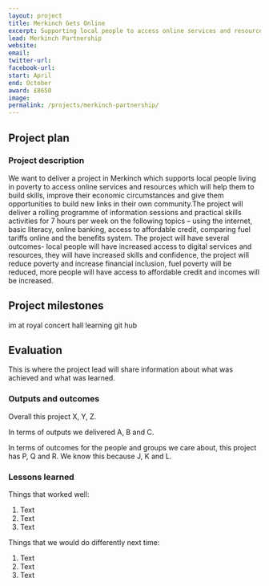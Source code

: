 ```yaml
---
layout: project
title: Merkinch Gets Online
excerpt: Supporting local people to access online services and resources
lead: Merkinch Partnership
website: 
email: 
twitter-url: facebook-url: 
start: April
end: October
award: £8650
image:
permalink: /projects/merkinch-partnership/ 
---
```


## Project plan

### Project description

We want to deliver a project in Merkinch which supports local people living in poverty to access online services and resources which will help them to build skills, improve their economic circumstances and give them opportunities to build new links in their own community.The project will deliver a rolling programme of information sessions and practical skills activities for 7 hours per week on the following topics – using the internet, basic literacy, online banking, access to affordable credit, comparing fuel tariffs online and the benefits system. The project will have several outcomes- local people will have increased access to digital services and resources, they will have increased skills and confidence, the project will reduce poverty and increase financial inclusion, fuel poverty will be reduced, more people will have access to affordable credit and incomes will be increased.

## Project milestones

im at royal concert hall learning git hub

## Evaluation

This is where the project lead will share information about what was achieved and what was learned.

### Outputs and outcomes

Overall this project X, Y, Z.

In terms of outputs we delivered A, B and C.

In terms of outcomes for the people and groups we care about, this project has P, Q and R. We know this because J, K and L.

### Lessons learned

Things that worked well:

1. Text
2. Text
3. Text

Things that we would do differently next time:

1. Text
2. Text
3. Text
